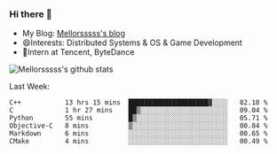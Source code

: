 ### Hi there 👋

- My Blog: [Mellorsssss's blog](https://mellorsssss.com/)
- 😄Interests: Distributed Systems & OS & Game Development
- 🤔Intern at Tencent, ByteDance


![Mellorsssss's github stats](https://github-readme-stats.vercel.app/api?username=Mellorsssss&show_icons=true&theme=radical)

<!-- ![Top Langs](https://github-readme-stats.vercel.app/api/top-langs/?username=anuraghazra&hide=javascript,html,typescript,css,glsl) -->

<!--
**Mellorsssss/Mellorsssss** is a ✨ _special_ ✨ repository because its `README.md` (this file) appears on your GitHub profile.

Here are some ideas to get you started:

- 🔭 I’m currently working on ...
- 🌱 I’m currently learning ...
- 👯 I’m looking to collaborate on ...
- 🤔 I’m looking for help with ...
- 💬 Ask me about ...
- 📫 How to reach me: ...
- 😄 Pronouns: ...
- ⚡ Fun fact: ...
-->

Last Week:
<!--START_SECTION:waka-->

```text
C++           13 hrs 15 mins  ████████████████████▓░░░░   82.18 %
C             1 hr 27 mins    ██▒░░░░░░░░░░░░░░░░░░░░░░   09.04 %
Python        55 mins         █▒░░░░░░░░░░░░░░░░░░░░░░░   05.71 %
Objective-C   8 mins          ▒░░░░░░░░░░░░░░░░░░░░░░░░   00.84 %
Markdown      6 mins          ░░░░░░░░░░░░░░░░░░░░░░░░░   00.65 %
CMake         4 mins          ░░░░░░░░░░░░░░░░░░░░░░░░░   00.49 %
```

<!--END_SECTION:waka-->
